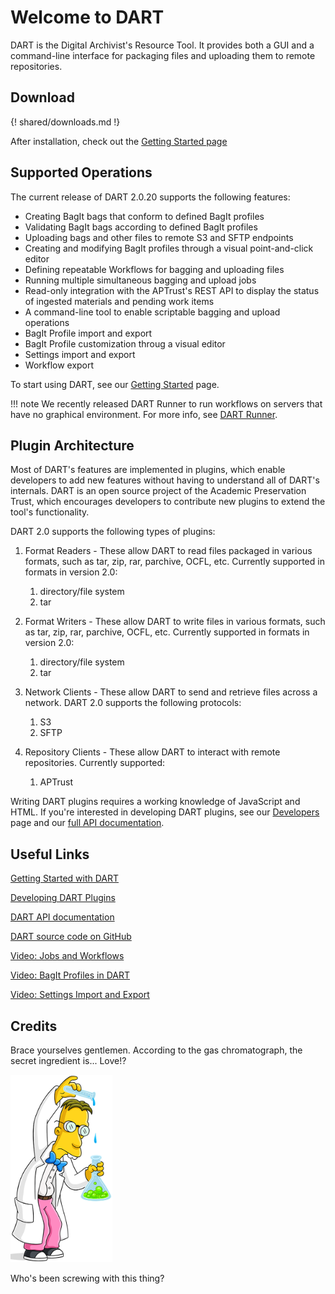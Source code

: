 # Welcome to DART

DART is the Digital Archivist's Resource Tool. It provides both a GUI and a command-line interface for packaging files and uploading them to remote repositories.

## Download

{! shared/downloads.md !}

After installation, check out the [Getting Started page](./users/getting_started)

## Supported Operations

The current release of DART 2.0.20 supports the following features:

* Creating BagIt bags that conform to defined BagIt profiles
* Validating BagIt bags according to defined BagIt profiles
* Uploading bags and other files to remote S3 and SFTP endpoints
* Creating and modifying BagIt profiles through a visual point-and-click editor
* Defining repeatable Workflows for bagging and uploading files
* Running multiple simultaneous bagging and upload jobs
* Read-only integration with the APTrust's REST API to display the status of ingested materials and pending work items
* A command-line tool to enable scriptable bagging and upload operations
* BagIt Profile import and export
* BagIt Profile customization throug a visual editor
* Settings import and export
* Workflow export

To start using DART, see our [Getting Started](users/getting_started.md) page.

!!! note
    We recently released DART Runner to run workflows on servers that have no graphical environment.
    For more info, see [DART Runner](users/dart_runner).

## Plugin Architecture

Most of DART's features are implemented in plugins, which enable developers to add new features without having to understand all of DART's internals. DART is an open source project of the Academic Preservation Trust, which encourages developers to contribute new plugins to extend the tool's functionality.

DART 2.0 supports the following types of plugins:

1. Format Readers - These allow DART to read files packaged in various formats, such as tar, zip, rar, parchive, OCFL, etc. Currently supported in formats in version 2.0:

    1. directory/file system
    1. tar

1. Format Writers - These allow DART to write files in various formats, such as tar, zip, rar, parchive, OCFL, etc. Currently supported in formats in version 2.0:

    1. directory/file system
    1. tar

1. Network Clients - These allow DART to send and retrieve files across a network. DART 2.0 supports the following protocols:

    1. S3
    1. SFTP

1. Repository Clients - These allow DART to interact with remote repositories. Currently supported:

    1. APTrust

Writing DART plugins requires a working knowledge of JavaScript and HTML. If you're interested in developing DART plugins, see our [Developers](developers/index.md) page and our [full API documentation](https://aptrust.github.io/dart/).

## Useful Links

[Getting Started with DART](users/getting_started.md)

[Developing DART Plugins](developers/index.md)

[DART API documentation](https://aptrust.github.io/dart/)

[DART source code on GitHub](https://github.com/aptrust/dart/)

[Video: Jobs and Workflows](https://www.youtube.com/watch?v=_ga9XfuyO-I)

[Video: BagIt Profiles in DART](https://www.youtube.com/watch?v=qnFFlRhlfCA)

[Video: Settings Import and Export](https://www.youtube.com/watch?v=GcJptP4h4IM)

## Credits

Brace yourselves gentlemen. According to the gas chromatograph, the secret ingredient is... Love!?

<img src="./img/about/frink.png" height="300"/>

Who's been screwing with this thing?
